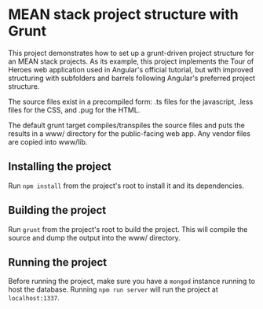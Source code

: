 # MEAN stack project structure with Grunt

This project demonstrates how to set up a grunt-driven project structure for
an MEAN stack projects. As its example, this project implements the Tour of Heroes
web application used in Angular's official tutorial, but with improved
structuring with subfolders and barrels following Angular's preferred
project structure.

The source files exist in a precompiled form: .ts files
for the javascript, .less files for the CSS, and .pug for the HTML.

The default grunt target compiles/transpiles the source files and puts the
results in a www/ directory for the public-facing web app. Any vendor files
are copied into www/lib.

## Installing the project

Run ```npm install``` from the project's root to install it and its dependencies.

## Building the project

Run ```grunt``` from the project's root to build the project. This will compile the source and dump the output into the www/ directory.

## Running the project

Before running the project, make sure you have a ```mongod``` instance running to host the database.
Running ```npm run server``` will run the project at ```localhost:1337```.
